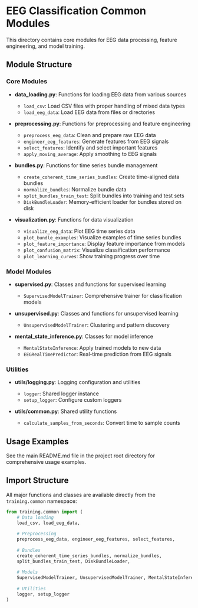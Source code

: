 # EEG Classification Common Modules

This directory contains core modules for EEG data processing, feature engineering, and model training.

## Module Structure

### Core Modules

- **data_loading.py**: Functions for loading EEG data from various sources
  - `load_csv`: Load CSV files with proper handling of mixed data types
  - `load_eeg_data`: Load EEG data from files or directories

- **preprocessing.py**: Functions for preprocessing and feature engineering
  - `preprocess_eeg_data`: Clean and prepare raw EEG data
  - `engineer_eeg_features`: Generate features from EEG signals
  - `select_features`: Identify and select important features
  - `apply_moving_average`: Apply smoothing to EEG signals

- **bundles.py**: Functions for time series bundle management
  - `create_coherent_time_series_bundles`: Create time-aligned data bundles
  - `normalize_bundles`: Normalize bundle data
  - `split_bundles_train_test`: Split bundles into training and test sets
  - `DiskBundleLoader`: Memory-efficient loader for bundles stored on disk

- **visualization.py**: Functions for data visualization
  - `visualize_eeg_data`: Plot EEG time series data
  - `plot_bundle_examples`: Visualize examples of time series bundles
  - `plot_feature_importance`: Display feature importance from models
  - `plot_confusion_matrix`: Visualize classification performance
  - `plot_learning_curves`: Show training progress over time

### Model Modules

- **supervised.py**: Classes and functions for supervised learning
  - `SupervisedModelTrainer`: Comprehensive trainer for classification models

- **unsupervised.py**: Classes and functions for unsupervised learning
  - `UnsupervisedModelTrainer`: Clustering and pattern discovery 

- **mental_state_inference.py**: Classes for model inference
  - `MentalStateInference`: Apply trained models to new data
  - `EEGRealTimePredictor`: Real-time prediction from EEG signals

### Utilities

- **utils/logging.py**: Logging configuration and utilities
  - `logger`: Shared logger instance
  - `setup_logger`: Configure custom loggers

- **utils/common.py**: Shared utility functions
  - `calculate_samples_from_seconds`: Convert time to sample counts

## Usage Examples

See the main README.md file in the project root directory for comprehensive usage examples.

## Import Structure

All major functions and classes are available directly from the `training.common` namespace:

```python
from training.common import (
    # Data loading
    load_csv, load_eeg_data,
    
    # Preprocessing
    preprocess_eeg_data, engineer_eeg_features, select_features,
    
    # Bundles
    create_coherent_time_series_bundles, normalize_bundles, 
    split_bundles_train_test, DiskBundleLoader,
    
    # Models
    SupervisedModelTrainer, UnsupervisedModelTrainer, MentalStateInference,
    
    # Utilities
    logger, setup_logger
)
``` 